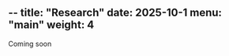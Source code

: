 --
title: "Research"
date: 2025-10-1
menu: "main"
weight: 4
---
Coming soon

<!-- 

The core goal of my research program is to identify effective and scalable ways for our food systems to respond to climate change. I work on quantifying the effects of agricultural management and policy on both crop production and environmental impacts, especially greenhouse gas emissions. Current projects of interest involve 1) improving estimates of greenhouse gas emissions from land use change, 2) improving representation of agricultural water management in process-based crop models, and 3) improving understanding of how changes to crop productivity propagate through the global economy to influence agricultural land use. Below you will find some examples of published projects that I have led.

# Recent Projects
## Greenhouse Gas Emissions from Irrigation

<img align="center" 
  width="350" 
  src="/img/sprinkler.png" />

We mapped the greenhouse gas emissions from irrigation across the United States at the county scale in order to better understand the impacts and mitigation opportunities associated with irrigation. Irrigation drives direct, on-farm greenhouse gas emissions through energy use, increases in denitrification due to elevated soil moisture, and degassing of carbon dioxide from supersaturated groundwater. Together, these pathways produce approximately 18.9 Mt CO<sub>2</sub> annually, heavily driven by energy use (72% of emissions) and groundwater irrigation (79% of emissions). We also assessed mitigation potential of irrigation energy use emissions, finding that current grid decarbonization trends coupled with modest additional adoption of electrical pumps could dramatically reduce energy-use emissions. This work was covered by [The Colorado Sun](https://coloradosun.com/2024/08/05/colorado-researchers-new-data-greenhouse-gases-irrigation/).

Read more about total direct GHG emissions from US irrigation [here](https://rdcu.be/dPEX6), or dive into the details of energy use for irrigation pumping [here](https://doi.org/10.1038/s41467-024-44920-0). The data for both papers are freely available on Zenodo ([data for N. Comms 2024](https://zenodo.org/records/10416689); [data for N. Water 2024](https://doi.org/10.5281/zenodo.12552398)), and I welcome inquiries from those interested in using the data!


## Crop Diversity and Yield Stability

<img align="center" 
  width="350" 
  src="/img/crops.png" />
  
Photo by Tayla Kohler on Unsplash
      
The link between plant diversity and the stability of ecosystem function is an age-old ecological question. We [evaluated this relationship](https://iopscience.iop.org/article/10.1088/1748-9326/aca2be/meta#erlaca2bes2) in the context of the caloric and economic production of US crop using state-level data from the US Department of Agriculture. We found that crop diversity improved the stability of economic, but not caloric yields, suggesting that price responses can buffer against interannual yield variability and help to stabilize revenues. This project began as part of a Colorado State University course on environmental data science, and was ultimately co-authored by all of the students in the class.

The data and code for this project are freely available [here](https://zenodo.org/records/7332106), and include harmonized and gap-filled USDA Census data on the area and production of 90 crops from 1981-2020.


# Older Work
## Desert Plant Ecophysiology

<img align="center" 
  width="350" 
  src="/img/encelia.png" />

This long-term monitoring project was started by [Dr. Jim Ehleringer](https://www.ehleringer.net/) in the early 1980s. Over the past 45 years, four populations of desert shrubs have been revisited annually to survey growth, death, and establishment of individuals, and to collect leaf samples for analysis of stable carbon and oxygen isotopes. This effort has produced an extensive record of plant carbon, water, and nitrogen relations. Among many, many other papers that preceed my time, this dataset has established large increases in plant water use efficiency driven by [climate change](https://doi.org/10.1073/pnas.2008345117) and [the megadrought](https://www.pnas.org/doi/abs/10.1073/pnas.2118052118), revealed [strong effects of plant age on leaf nitrogen isotope ratios](https://doi.org/10.1111/nph.17668), and demonstrated [plant-level relationships between water use efficiency and growth and reproduction](https://doi.org/10.1007/s00442-020-04825-3). My [partner](https://www.stevekannenberg.com/) and I have taken over leading annual surveys as Jim enters retirement, and we host a [web app](https://www.stevekannenberg.com/about-1) that enables student interaction with the database. Please get in touch if you are interested in using the data.


## Coffee Provenancing with Stable Isotopes

<img align="center" 
  width="350" 
  src="/img/coffee.png" />

In this project, we used [oxygen stable isotope ratios](https://doi.org/10.1002/rcm.8626) and [trace element ratios](https://doi.org/10.1016/j.foodchem.2020.126602) to map the origin of coffee beans. Oxygen and hydrogen stable isotope ratios in water vary spatially, and that signal is reflected in plant tissues. Similarly, trace element ratios can reflect local soil chemistry. This project was part of a successful lawsuit brought by Kona coffee farmers against retailers alleged to be making false marketing claims related to the coffee origin. This lawsuit, including the contributions of our analysis, was later covered by the [New York Times](https://www.nytimes.com/2024/01/18/science/kona-coffee-hawaii-authenticity.html).

-->

